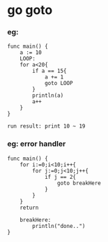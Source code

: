 # go goto

### eg:

    func main() {
        a := 10
        LOOP:
        for a<20{
            if a == 15{
                a += 1
                goto LOOP
            }
            println(a)
            a++
        }
    }

    run result: print 10 ~ 19

### eg:  error handler

    
    func main() {
	    for i:=0;i<10;i++{
		    for j:=0;j<10;j++{
			    if j == 2{
				    goto breakHere
			    }
		    }
	    }
	    return

        breakHere:
            println("done..")
    }

